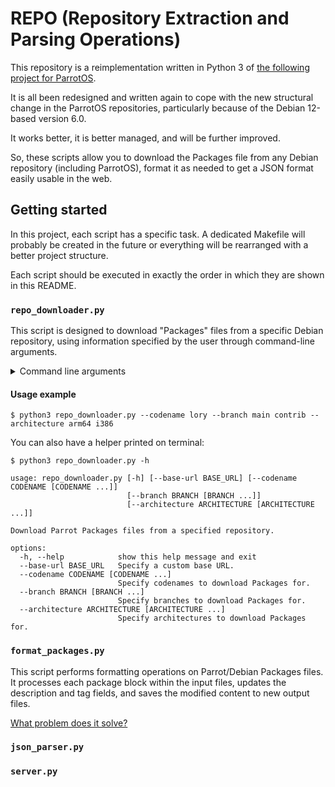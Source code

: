 # REPO (Repository Extraction and Parsing Operations)

This repository is a reimplementation written in Python 3 of [the following project for ParrotOS](https://github.com/danterolle/packages-filter).

It is all been redesigned and written again to cope with the new structural change in the ParrotOS repositories, particularly because of the Debian 12-based version 6.0.

It works better, it is better managed, and will be further improved.

So, these scripts allow you to download the Packages file from any Debian repository (including ParrotOS), format it as needed to get a JSON format easily usable in the web.

## Getting started

In this project, each script has a specific task. A dedicated Makefile will probably be created in the future or everything will be rearranged with a better project structure.

Each script should be executed in exactly the order in which they are shown in this README.

### `repo_downloader.py`
 
This script is designed to download "Packages" files from a specific Debian repository, using information specified by the user through command-line arguments.

<details>
  <summary>Command line arguments</summary>

  `--base-url` allows the user to specify a custom base URL for the Debian repository. The default URL is **https://deb.parrot.sh/parrot/dists/**

  `--codename` allows the user to specify one or more Parrot/Debian name codes for which to download "Packages" files. In Parrot, could be **lory**.

  `--branch` allows the user to specify one or more repository branches, for instance: 
    
    main
    contrib
    non-free
    non-free-firmware

  `--architecture` allows the user to specify one or more architectures (it is necessary to keep this format as it is standard for the repository itself):
    
    binary-amd64
    binary-arm64
    binary-armhf
    binary-i386

</details>

#### Usage example

```
$ python3 repo_downloader.py --codename lory --branch main contrib --architecture arm64 i386
```

You can also have a helper printed on terminal:

```
$ python3 repo_downloader.py -h
```

```
usage: repo_downloader.py [-h] [--base-url BASE_URL] [--codename CODENAME [CODENAME ...]]
                          [--branch BRANCH [BRANCH ...]]
                          [--architecture ARCHITECTURE [ARCHITECTURE ...]]

Download Parrot Packages files from a specified repository.

options:
  -h, --help            show this help message and exit
  --base-url BASE_URL   Specify a custom base URL.
  --codename CODENAME [CODENAME ...]
                        Specify codenames to download Packages for.
  --branch BRANCH [BRANCH ...]
                        Specify branches to download Packages for.
  --architecture ARCHITECTURE [ARCHITECTURE ...]
                        Specify architectures to download Packages for.
```

### `format_packages.py`

This script performs formatting operations on Parrot/Debian Packages files. It processes each package block within the input files, updates the description and tag fields, and saves the modified content to new output files.

[What problem does it solve?](https://github.com/danterolle/repo/blob/781619acb1f3cff23c4b4247006e5bd3e339f487/format_packages.py#L5C7-L5C7)

### `json_parser.py`

### `server.py`